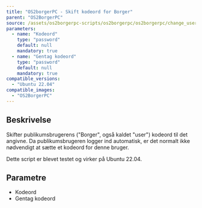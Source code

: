 ```yaml
---
title: "OS2borgerPC - Skift kodeord for Borger"
parent: "OS2BorgerPC"
source: /assets/os2borgerpc-scripts/os2borgerpc/os2borgerpc/change_user_password.sh
parameters:
  - name: "Kodeord"
    type: "password"
    default: null
    mandatory: true
  - name: "Gentag kodeord"
    type: "password"
    default: null
    mandatory: true
compatible_versions:
  - "Ubuntu 22.04"
compatible_images:
  - "OS2BorgerPC"
---
```


## Beskrivelse
Skifter publikumsbrugerens ("Borger", også kaldet "user") kodeord til det angivne.
Da publikumsbrugeren logger ind automatisk, er det normalt ikke nødvendigt at sætte et kodeord for denne bruger.

Dette script er blevet testet og virker på Ubuntu 22.04.

## Parametre
- Kodeord
- Gentag kodeord

